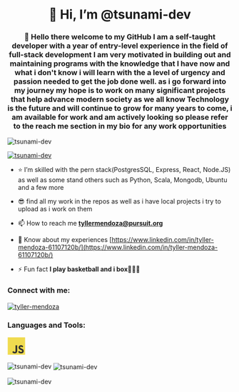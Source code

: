 <h1 align="center">👋 Hi, I’m @tsunami-dev</h1>
<h3 align="center">👀 Hello there welcome to my GitHub I am a self-taught developer with a year of entry-level experience in the field of full-stack development I am very motivated in building out and maintaining programs with the knowledge that I have now and what i don't know i will learn with the a level of urgency and passion needed to get the job done well. as i go forward into my journey my hope is to work on many significant projects that help advance modern society as we all know Technology is the future and will continue to grow for many years to come, i am available for work and am actively looking so please refer to the reach me section in my bio for any work opportunities </h3>

<p align="left"> <img src="https://komarev.com/ghpvc/?username=tsunami-dev&label=Profile%20views&color=0e75b6&style=flat" alt="tsunami-dev" /> </p>

<p align="left"> <a href="https://github.com/ryo-ma/github-profile-trophy"><img src="https://github-profile-trophy.vercel.app/?username=tsunami-dev" alt="tsunami-dev" /></a> </p>

- ⭐️ I’m skilled with the pern stack(PostgresSQL, Express, React, Node.JS) as well as some stand others such as Python, Scala, Mongodb, Ubuntu and a few more

- 😎 find all my work in the repos as well as i have local projects i try to upload as i work on them

- 📫 How to reach me **tyllermendoza@pursuit.org**

- 📄 Know about my experiences [https://www.linkedin.com/in/tyller-mendoza-61107120b/](https://www.linkedin.com/in/tyller-mendoza-61107120b/)

- ⚡ Fun fact **I play basketball and i box👨🏾‍💻**

<h3 align="left">Connect with me:</h3>
<p align="left">
<a href="https://www.linkedin.com/in/tyller-mendoza-61107120b/" target="blank"><img align="center" src="https://raw.githubusercontent.com/rahuldkjain/github-profile-readme-generator/master/src/images/icons/Social/linked-in-alt.svg" alt="tyller-mendoza" height="30" width="40" /></a>
</p>

<h3 align="left">Languages and Tools:</h3>
<p align="left"> <a href="https://developer.mozilla.org/en-US/docs/Web/JavaScript" target="_blank" rel="noreferrer"> <img src="https://raw.githubusercontent.com/devicons/devicon/master/icons/javascript/javascript-original.svg" alt="javascript" width="40" height="40"/> </a> </p>

<p><img align="left" src="https://github-readme-stats.vercel.app/api/top-langs?username=tsunami-dev&show_icons=true&locale=en&layout=compact" alt="tsunami-dev" /></p>

<p>&nbsp;<img align="center" src="https://github-readme-stats.vercel.app/api?username=tsunami-dev&show_icons=true&locale=en" alt="tsunami-dev" /></p>

<p><img align="center" src="https://github-readme-streak-stats.herokuapp.com/?user=tsunami-dev&" alt="tsunami-dev" /></p>

<!---
tsunami-dev/tsunami-dev is a ✨ special ✨ repository because its `README.md` (this file) appears on your GitHub profile.
You can click the Preview link to take a look at your changes.
--->
